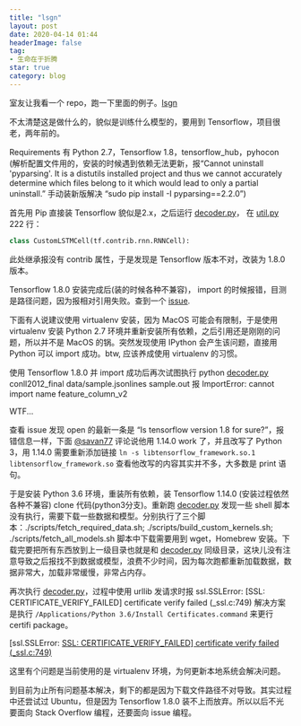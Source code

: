 ```yaml
---
title: "lsgn"
layout: post
date: 2020-04-14 01:44
headerImage: false
tag:
- 生命在于折腾
star: true
category: blog
---
```




室友让我看一个 repo，跑一下里面的例子。[lsgn](https://github.com/luheng/lsgn)

不太清楚这是做什么的，貌似是训练什么模型的，要用到 Tensorflow，项目很老，两年前的。

Requirements 有 Python 2.7，Tensorflow 1.8，tensorflow_hub，pyhocon (解析配置文件用的，安装的时候遇到依赖无法更新，报“Cannot uninstall 'pyparsing'. It is a distutils installed project and thus we cannot accurately determine which files belong to it which would lead to only a partial uninstall.” 手动装新版解决 “sudo pip install -I pyparsing==2.2.0”)

首先用 Pip 直接装 Tensorflow 貌似是2.x，之后运行 [decoder.py](https://github.com/luheng/lsgn/blob/master/decoder.py)， 在 [util.py](https://github.com/luheng/lsgn/blob/master/util.py) 222 行：

```python
class CustomLSTMCell(tf.contrib.rnn.RNNCell):
```

此处继承报没有 contrib 属性，于是发现是 Tensorflow 版本不对，改装为 1.8.0 版本。

Tensorflow 1.8.0 安装完成后(装的时候各种不兼容)， import 的时候报错，目测是路径问题，因为报相对引用失败。查到一个 [issue](https://github.com/tensorflow/tensorflow/issues/5895).

下面有人说建议使用 virtualenv 安装，因为 MacOS 可能会有限制，于是使用 virtualenv 安装 Python 2.7 环境并重新安装所有依赖，之后引用还是刚刚的问题，所以并不是 MacOS 的锅。突然发现使用 IPython 会产生该问题，直接用 Python 可以 import 成功。btw, 应该养成使用 virtualenv 的习惯。

使用 Tensorflow 1.8.0 并 import 成功后再次试图执行 python [decoder.py](https://github.com/luheng/lsgn/blob/master/decoder.py) conll2012_final data/sample.jsonlines sample.out 报 ImportError: cannot import name feature_column_v2

WTF...

查看 issue 发现 open 的最新一条是 “Is tensorflow version 1.8 for sure?”，报错信息一样，下面 [@savan77](https://github.com/savan77) 评论说他用 1.14.0 work 了，并且改写了 Python 3，用 1.14.0 需要重新添加链接 `ln -s libtensorflow_framework.so.1 libtensorflow_framework.so` 查看他改写的内容其实并不多，大多数是 print 语句。

于是安装 Python 3.6 环境，重装所有依赖，装 Tensorflow 1.14.0 (安装过程依然各种不兼容) clone 代码(python3分支)。重新跑 [decoder.py](https://github.com/luheng/lsgn/blob/master/decoder.py) 发现一些 shell 脚本没有执行，需要下载一些数据和模型。分别执行了三个脚本：./scripts/fetch_required_data.sh; ./scripts/build_custom_kernels.sh; ./scripts/fetch_all_models.sh 脚本中下载需要用到 wget，Homebrew 安装。下载完要把所有东西放到上一级目录也就是和 [decoder.py](https://github.com/luheng/lsgn/blob/master/decoder.py) 同级目录，这块儿没有注意导致之后报找不到数据或模型，浪费不少时间，因为每次跑都重新加载数据，数据非常大，加载非常缓慢，非常占内存。

再次执行 [decoder.py](https://github.com/luheng/lsgn/blob/master/decoder.py)，过程中使用 urllib 发请求时报 ssl.SSLError: [SSL: CERTIFICATE_VERIFY_FAILED] certificate verify failed (_ssl.c:749) 解决方案是执行 `/Applications/Python 3.6/Install Certificates.command` 来更行 certifi package。

[ssl.SSLError: [SSL: CERTIFICATE_VERIFY_FAILED\] certificate verify failed (_ssl.c:749)](https://stackoverflow.com/questions/41691327/ssl-sslerror-ssl-certificate-verify-failed-certificate-verify-failed-ssl-c)

这里有个问题是当前使用的是 virtualenv 环境，为何更新本地系统会解决问题。

到目前为止所有问题基本解决，剩下的都是因为下载文件路径不对导致。其实过程中还尝试过 Ubuntu，但是因为 Tensorflow 1.8.0 装不上而放弃。所以以后不光要面向 Stack Overflow 编程，还要面向 issue 编程。